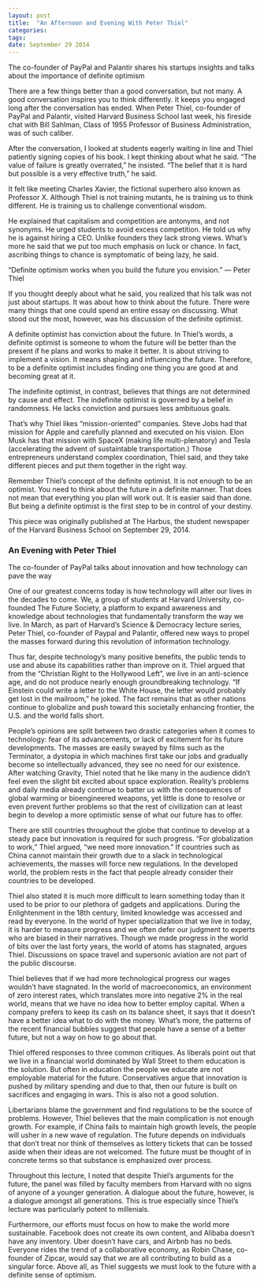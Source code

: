 ```yaml
---
layout: post
title:  "An Afternoon and Evening With Peter Thiel"
categories: 
tags: 
date: September 29 2014
---
```


The co-founder of PayPal and Palantir shares his startups insights and talks about the importance of definite optimism

There are a few things better than a good conversation, but not many. A good conversation inspires you to think differently. It keeps you engaged long after the conversation has ended. When Peter Thiel, co-founder of PayPal and Palantir, visited Harvard Business School last week, his fireside chat with Bill Sahlman, Class of 1955 Professor of Business Administration, was of such caliber.

After the conversation, I looked at students eagerly waiting in line and Thiel patiently signing copies of his book. I kept thinking about what he said. “The value of failure is greatly overrated,” he insisted. “The belief that it is hard but possible is a very effective truth,” he said.

It felt like meeting Charles Xavier, the fictional superhero also known as Professor X. Although Thiel is not training mutants, he is training us to think different. He is training us to challenge conventional wisdom.

He explained that capitalism and competition are antonyms, and not synonyms. He urged students to avoid excess competition. He told us why he is against hiring a CEO. Unlike founders they lack strong views. What’s more he said that we put too much emphasis on luck or chance. In fact, ascribing things to chance is symptomatic of being lazy, he said.

“Definite optimism works when you build the future you envision.” — Peter Thiel

If you thought deeply about what he said, you realized that his talk was not just about startups. It was about how to think about the future. There were many things that one could spend an entire essay on discussing. What stood out the most, however, was his discussion of the definite optimist.

A definite optimist has conviction about the future. In Thiel’s words, a definite optimist is someone to whom the future will be better than the present if he plans and works to make it better. It is about striving to implement a vision. It means shaping and influencing the future. Therefore, to be a definite optimist includes finding one thing you are good at and becoming great at it.

The indefinite optimist, in contrast, believes that things are not determined by cause and effect. The indefinite optimist is governed by a belief in randomness. He lacks conviction and pursues less ambituous goals.

That’s why Thiel likes “mission-oriented” companies. Steve Jobs had that mission for Apple and carefully planned and executed on his vision. Elon Musk has that mission with SpaceX (making life multi-plenatory) and Tesla (accelerating the advent of sustaintable transportation.) Those entrepreneurs understand complex coordination, Thiel said, and they take different pieces and put them together in the right way.

Remember Thiel’s concept of the definite optimist. It is not enough to be an optimist. You need to think about the future in a definite manner. That does not mean that everything you plan will work out. It is easier said than done. But being a definite optimist is the first step to be in control of your destiny.

This piece was originally published at The Harbus, the student newspaper of the Harvard Business School on September 29, 2014.

### An Evening with Peter Thiel

The co-founder of PayPal talks about innovation and how technology can pave the way

One of our greatest concerns today is how technology will alter our lives in the decades to come. We, a group of students at Harvard University, co-founded The Future Society, a platform to expand awareness and knowledge about technologies that fundamentally transform the way we live. In March, as part of Harvard’s Science & Democracy lecture series, Peter Thiel, co-founder of Paypal and Palantir, offered new ways to propel the masses forward during this revolution of information technology.

Thus far, despite technology’s many positive benefits, the public tends to use and abuse its capabilities rather than improve on it. Thiel argued that from the “Christian Right to the Hollywood Left”, we live in an anti-science age, and do not produce nearly enough groundbreaking technology. “If Einstein could write a letter to the White House, the letter would probably get lost in the mailroom,” he joked. The fact remains that as other nations continue to globalize and push toward this societally enhancing frontier, the U.S. and the world falls short.

People’s opinions are split between two drastic categories when it comes to technology: fear of its advancements, or lack of excitement for its future developments. The masses are easily swayed by films such as the Terminator, a dystopia in which machines first take our jobs and gradually become so intellectually advanced, they see no need for our existence. After watching Gravity, Thiel noted that he like many in the audience didn’t feel even the slight bit excited about space exploration. Reality’s problems and daily media already continue to batter us with the consequences of global warming or bioengineered weapons, yet little is done to resolve or even prevent further problems so that the rest of civilization can at least begin to develop a more optimistic sense of what our future has to offer.

There are still countries throughout the globe that continue to develop at a steady pace but innovation is required for such progress. “For globalization to work,” Thiel argued, “we need more innovation.” If countries such as China cannot maintain their growth due to a slack in technological achievements, the masses will force new regulations. In the developed world, the problem rests in the fact that people already consider their countries to be developed.

Thiel also stated it is much more difficult to learn something today than it used to be prior to our plethora of gadgets and applications. During the Enlightenment in the 18th century, limited knowledge was accessed and read by everyone. In the world of hyper specialization that we live in today, it is harder to measure progress and we often defer our judgment to experts who are biased in their narratives. Though we made progress in the world of bits over the last forty years, the world of atoms has stagnated, argues Thiel. Discussions on space travel and supersonic aviation are not part of the public discourse.

Thiel believes that if we had more technological progress our wages wouldn’t have stagnated. In the world of macroeconomics, an environment of zero interest rates, which translates more into negative 2% in the real world, means that we have no idea how to better employ capital. When a company prefers to keep its cash on its balance sheet, it says that it doesn’t have a better idea what to do with the money. What’s more, the patterns of the recent financial bubbles suggest that people have a sense of a better future, but not a way on how to go about that.

Thiel offered responses to three common critiques. As liberals point out that we live in a financial world dominated by Wall Street to them education is the solution. But often in education the people we educate are not employable material for the future. Conservatives argue that innovation is pushed by military spending and due to that, then our future is built on sacrifices and engaging in wars. This is also not a good solution.

Libertarians blame the government and find regulations to be the source of problems. However, Thiel believes that the main complication is not enough growth. For example, if China fails to maintain high growth levels, the people will usher in a new wave of regulation. The future depends on individuals that don’t treat nor think of themselves as lottery tickets that can be tossed aside when their ideas are not welcomed. The future must be thought of in concrete terms so that substance is emphasized over process.

Throughout this lecture, I noted that despite Thiel’s arguments for the future, the panel was filled by faculty members from Harvard with no signs of anyone of a younger generation. A dialogue about the future, however, is a dialogue amongst all generations. This is true especially since Thiel’s lecture was particularly potent to millenials.

Furthermore, our efforts must focus on how to make the world more sustainable. Facebook does not create its own content, and Alibaba doesn’t have any inventory. Uber doesn’t have cars, and Airbnb has no beds. Everyone rides the trend of a collaborative economy, as Robin Chase, co-founder of Zipcar, would say that we are all contributing to build as a singular force. Above all, as Thiel suggests we must look to the future with a definite sense of optimism.